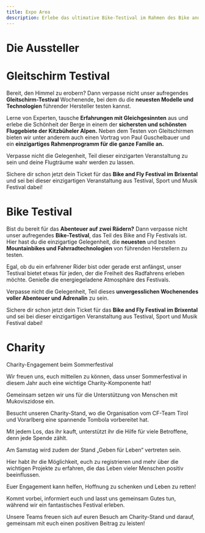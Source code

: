 ```yaml
---
title: Expo Area
description: Erlebe das ultimative Bike-Testival im Rahmen des Bike and Fly Festivals im Brixental!
---
```


# Die Aussteller

<div class="card--grid grid-gap-1 md:max-w-90 mx-auto py-4 md:py-12">
  <ContentPartnerCard image="/media/expo-area/advance.jpg" type="Fly" title="Advance Paragliders" sub-title="" address="" phone="" mail="" website="https://www.advance.swiss"/>
  <ContentPartnerCard image="/media/expo-area/atera.jpg" type="Bike" title="Atera" sub-title="" address="" phone="" mail="" website="https://www.atera.de"/>
  <ContentPartnerCard image="/media/expo-area/first-degree.jpg" type="Fly" title="First 1° Degree" sub-title="" address="" phone="" mail="" website="https://firstdegree-mtb.com"/>
  <ContentPartnerCard image="/media/expo-area/flow.jpg" type="Fly" title="Flow Paragliders" sub-title="" address="" phone="" mail="" website="https://www.flowparagliders.de"/>
  <ContentPartnerCard image="/media/expo-area/nova.jpg" type="Fly" title="Nova Paragliders" sub-title="" address="" phone="" mail="" website="https://www.nova.eu"/>
  <ContentPartnerCard image="/media/expo-area/rent-a-bike.jpg" type="Bike" title="Rent-A-Bike" sub-title="" address="" phone="" mail="" website="https://www.rent-a-bike.at"/>
  <ContentPartnerCard image="/media/expo-area/skywalk.jpg" type="Fly" title="Skywalk Paragliders" sub-title="" address="" phone="" mail="" website="https://skywalk.info"/>
  <ContentPartnerCard image="/media/expo-area/thok-e-bikes.jpg" type="Bike" title="Skywalk Paragliders" sub-title="" address="" phone="" mail="" website="https://www.thokbikes.com"/>
  <ContentPartnerCard image="/media/expo-area/u-turn.jpg" type="Fly" title="U-Turn Paragliders" sub-title="" address="" phone="" mail="" website="https://u-turn.de"/>
</div>

# Gleitschirm Testival

Bereit, den Himmel zu erobern? Dann verpasse nicht unser aufregendes **Gleitschirm-Testival** Wochenende, bei dem du die **neuesten Modelle und Technologien** führender Hersteller testen kannst.

Lerne von Experten, tausche **Erfahrungen mit Gleichgesinnten** aus und erlebe die Schönheit der Berge in einem der **sichersten und schönsten Fluggebiete der Kitzbüheler Alpen.** Neben dem Testen von Gleitschirmen bieten wir unter anderem auch einen Vortrag von Paul Guschelbauer und ein **einzigartiges Rahmenprogramm für die ganze Familie an.**

Verpasse nicht die Gelegenheit, Teil dieser einzigarten Veranstaltung zu sein und deine Flugträume wahr werden zu lassen.

Sichere dir schon jetzt dein Ticket für das **Bike and Fly Festival im Brixental** und sei bei dieser einzigartigen Veranstaltung aus Testival, Sport und Musik Festival dabei!

<ContentImageGallery path="/media/gleitschirm-testival/gallerie/"/>


# Bike Testival

Bist du bereit für das **Abenteuer auf zwei Rädern?** Dann verpasse nicht unser aufregendes **Bike-Testival**, das Teil des Bike and Fly Festivals ist. Hier hast du die einzigartige Gelegenheit, die **neuesten** und besten **Mountainbikes und Fahrradtechnologien** von führenden Herstellern zu testen.

Egal, ob du ein erfahrener Rider bist oder gerade erst anfängst, unser Testival bietet etwas für jeden, der die Freiheit des Radfahrens erleben möchte. Genieße die energiegeladene Atmosphäre des Festivals.

Verpasse nicht die Gelegenheit, Teil dieses **unvergesslichen Wochenendes voller Abenteuer und Adrenalin** zu sein.

Sichere dir schon jetzt dein Ticket für das **Bike and Fly Festival im Brixental** und sei bei dieser einzigartigen Veranstaltung aus Testival, Sport und Musik Festival dabei!

<ContentImageGallery path="/media/bike-testival/gallerie/"/>


# Charity

Charity-Engagement beim Sommerfestival

Wir freuen uns, euch mitteilen zu können, dass unser Sommerfestival in diesem Jahr auch eine wichtige Charity-Komponente hat!

Gemeinsam setzen wir uns für die Unterstützung von Menschen mit Mukoviszidose ein.

Besucht unseren Charity-Stand, wo die Organisation vom CF-Team Tirol und Vorarlberg eine spannende Tombola vorbereitet hat.

Mit jedem Los, das ihr kauft, unterstützt ihr die Hilfe für viele Betroffene, denn jede Spende zählt.

Am Samstag wird zudem der Stand „Geben für Leben“ vertreten sein.

Hier habt ihr die Möglichkeit, euch zu registrieren und mehr über die wichtigen Projekte zu erfahren, die das Leben vieler Menschen positiv beeinflussen.

Euer Engagement kann helfen, Hoffnung zu schenken und Leben zu retten!

Kommt vorbei, informiert euch und lasst uns gemeinsam Gutes tun, während wir ein fantastisches Festival erleben.

Unsere Teams freuen sich auf euren Besuch am Charity-Stand und darauf, gemeinsam mit euch einen positiven Beitrag zu leisten!


<ContentImageGallery path="/media/expo-area/gallerie/"/>
